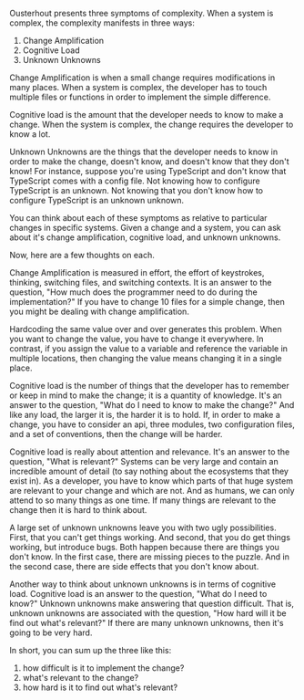 <p>Ousterhout presents three symptoms of complexity. When a system is complex, the complexity manifests in three ways: </p>
<ol>
    <li>Change Amplification</li>
    <li>Cognitive Load</li>
    <li>Unknown Unknowns</li>
</ol>

<p>Change Amplification is when a small change requires modifications in many places. When a system is complex, the developer has to touch multiple files or functions in order to implement the simple difference. </p>
<p>Cognitive load is the amount that the developer needs to know to make a change. When the system is complex, the change requires the developer to know a lot. </p>
<p>Unknown Unknowns are the things that the developer needs to know in order to make the change, doesn&#39;t know, and doesn&#39;t know that they don&#39;t know! For instance, suppose you&#39;re using TypeScript and don&#39;t know that TypeScript comes with a config file. Not knowing how to configure TypeScript is an unknown. Not knowing that you don&#39;t know how to configure TypeScript is an unknown unknown.  </p>
<p>You can think about each of these symptoms as relative to particular changes in specific systems. Given a change and a system, you can ask about it&#39;s change amplification, cognitive load, and unknown unknowns. </p>
<p>Now, here are a few thoughts on each. </p>
<p>Change Amplification is measured in effort, the effort of keystrokes, thinking, switching files, and switching contexts. It is an answer to the question, &quot;How much does the programmer need to do during the implementation?&quot; If you have to change 10 files for a simple change, then you might be dealing with change amplification. </p>
<p>Hardcoding the same value over and over generates this problem. When you want to change the value, you have to change it everywhere. In contrast, if you assign the value to a variable and reference the variable in multiple locations, then changing the value means changing it in a single place. </p>
<p>Cognitive load is the number of things that the developer has to remember or keep in mind to make the change; it is a quantity of knowledge. It&#39;s an answer to the question, &quot;What do I need to know to make the change?&quot; And like any load, the larger it is, the harder it is to hold. If, in order to make a change, you have to consider an api, three modules, two configuration files, and a set of conventions, then the change will be harder.</p>
<p>Cognitive load is really about attention and relevance. It&#39;s an answer to the question, &quot;What is relevant?&quot; Systems can be very large and contain an incredible amount of detail (to say nothing about the ecosystems that they exist in). As a developer, you have to know which parts of that huge system are relevant to your change and which are not. And as humans, we can only attend to so many things as one time. If many things are relevant to the change then it is hard to think about. </p>
<p>A large set of unknown unknowns leave you with two ugly possibilities. First, that you can&#39;t get things working. And second, that you do get things working, but introduce bugs. Both happen because there are things you don&#39;t know. In the first case, there are missing pieces to the puzzle. And in the second case, there are side effects that you don&#39;t know about. </p>
<p>Another way to think about unknown unknowns is in terms of cognitive load. Cognitive load is an answer to the question, &quot;What do I need to know?&quot; Unknown unknowns make answering that question difficult. That is, unknown unknowns are associated with the question, &quot;How hard will it be find out what&#39;s relevant?&quot; If there are many unknown unknowns, then it&#39;s going to be very hard. </p>
<p>In short, you can sum up the three like this: </p>
<ol>
    <li>how difficult is it to implement the change?</li>
    <li>what&#39;s relevant to the change?</li>
    <li>how hard is it to find out what&#39;s relevant?</li>
</ol>